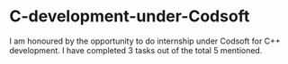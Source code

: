 # C-development-under-Codsoft
I am honoured by the opportunity to do internship under Codsoft for C++ development. I have completed 3 tasks out of the total 5 mentioned.

